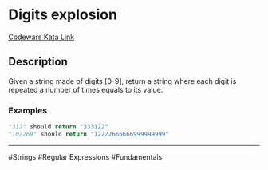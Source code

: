 # Digits explosion

[Codewars Kata Link](https://www.codewars.com/kata/585b1fafe08bae9988000314/python)

## Description

Given a string made of digits [0-9], return a string where each digit is repeated a number of times equals to its value.

### Examples

```python
"312" should return "333122"
"102269" should return "12222666666999999999"
```

---

#Strings #Regular Expressions #Fundamentals